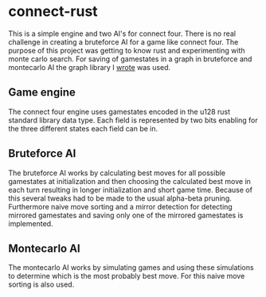 # connect-rust
This is a simple engine and two AI's for connect four. There is no real challenge in creating a bruteforce AI for a game like connect four. The purpose of this project was getting to know rust and experimenting with monte carlo search.
For saving of gamestates in a graph in bruteforce and montecarlo AI the graph library I [wrote](https://github.com/RaoulLuque/connect-rust-graphs) was used.

## Game engine
The connect four engine uses gamestates encoded in the u128 rust standard library data type. Each field is represented by two bits enabling for the three different states each field can be in.

## Bruteforce AI
The bruteforce AI works by calculating best moves for all possible gamestates at initialization and then choosing the calculated best move in each turn resulting in longer initialization and short game time. 
Because of this several tweaks had to be made to the usual alpha-beta pruning. Furthermore naive move sorting and a mirror detection for detecting mirrored gamestates and saving only one of the mirrored gamestates is implemented.

## Montecarlo AI
The montecarlo AI works by simulating games and using these simulations to determine which is the most probably best move. For this naive move sorting is also used.
